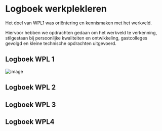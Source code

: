 # Logboek werkplekleren

Het doel van WPL1 was oriëntering en kennismaken met het werkveld.

Hiervoor hebben we opdrachten gedaan om het werkveld te verkenning, stilgestaan bij persoonlijke kwaliteiten en ontwikkeling, gastcolleges gevolgd en kleine technische opdrachten uitgevoerd.


## Logboek WPL 1


![image](https://github.com/PXL-Digital-SNE-Werkplekleren/portfolio-ArneMinnenPXL/assets/148560595/e7d773b6-d340-4444-8f00-75cbf24ba1e0)


## Logboek WPL 2

## Logboek WPL 3

## Logboek WPL4
